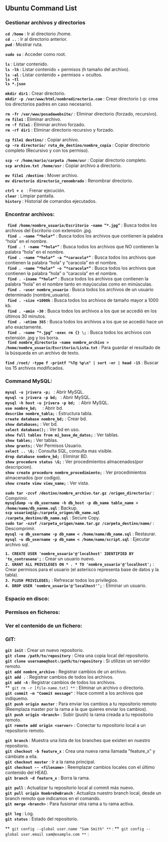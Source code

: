 ## Ubuntu Command List

### Gestionar archivos y directorios

**` cd /home `** : Ir al directorio /home.  
**` cd .. `** : Ir al directorio anterior.  
**` pwd `** : Mostrar ruta.  

**` sudo su `** : Acceder como root.  

**` ls `** : Listar contenido.  
**` ls -lh `** : Listar contenido + permisos (h tamaño del archivo).  
**` ls -al `** : Listar contenido + permisos + ocultos.  
**` ls -tl `**  
**` ls *.json `**  

**` mkdir dir1 `** : Crear directorio.  
**` mkdir -p /var/www/html/nombredirectorio.com `** : Crear directorio (-p: crea los directorios padres en caso necesario).  

**` rm -fr /var/www/posadawebsite/ `** : Eliminar directorio (forzado, recursivo).  
**` rm file1 `** : Eliminar archivo.  
**` rm -f file1 `** : Eliminar archivo forzado.  
**` rm -rf dir1 `** : Eliminar directorio recursivo y forzado.  

**` cp file1 destino/ `** : Copiar archivo.  
**` cp -ra directorio/ ruta_de_destino/nombre_copia `** : Copiar directorio completo (Recursivo y con los permiso).  

**` scp -r /home/mario/carpeta /home/usr `** : Copiar directorio completo.  
**` scp archivo.txt /home/usr `** : Copiar archivo a directorio.  

**` mv file1 /destino `** : Mover archivo.  
**` mv directorio directorio_renombrado `** : Renombrar directorio.  

**` ctrl + c  `** : Frenar ejecución.  
**` clear `** : Limpiar pantalla.  
**` history `** : Historial de comandos ejecutados.  

### Encontrar archivos:

**` find /home/nombre_usuario/Escritorio -name “*.jpg”`** : Busca todos los archivos del Escritorio con extensión .jpg.  
**` find . -name “*hola*”`** : Busca todos los archivos que contienen la palabra “hola” en el nombre.  
**` find . ! -name “*hola*”`** : Busca todos los archivos que NO contienen la palabra “hola” en el nombre.  
**` find . -name “*hola*” -a “*caracola*”`** : Busca todos los archivos que contienen la palabra “hola” y “caracola” en el nombre.  
**` find . -name “*hola*” -o “*caracola*”`** : Busca todos los archivos que contienen la palabra “hola” o “caracola” en el nombre.  
**` find . -iname “*hola*”`** : Busca todos los archivos que contienen la palabra “hola” en el nombre tanto en mayúsculas como en minúsculas.  
**` find . -user nombre_usuario`** : Busca todos los archivos de un usuario determinado (nombre_usuario).  
**` find . -size +1000k`** : Busca todos los archivos de tamaño mayor a 1000 kb.  
**` find . -amin -30`** : Busca todos los archivos a los que se accedió en los últimos 30 minutos.  
**` find . -atime 365`** : Busca todos los archivos a los que se accedió hace un año exactamente.  
**` find . -name “*.jpg” -exec rm {} \;`** : Busca todos los archivos con extensión .jpg y los borra.  
**` find nombre_directorio -name nombre_archivo > /home/nombre_usuario/Escritorio/Lista.txt`** : Para guardar el resultado de la búsqueda en un archivo de texto.  

**` find /root/ -type f -printf "%T@ %p\n" | sort -nr | head -15 `** : Buscar los 15 archivos modificados.   

### Command MySQL:

**`mysql -u jrivera -p; `** : Abrir MySQL.  
**`mysql -u jrivera -p bd; `** : Abrir MySQL.  
**`mysql -h host -u jrivera -p bd; `** : Abrir MySQL.  
**`use nombre_bd;  `** : Abrir bd.  
**` describe nombre_tabla; `** : Estructura tabla.  
**` create database nombre_bd; `** : Crear bd.  
**` show databases; `** : Ver bd.   
**` select database(); `** : Ver bd en uso.  
**` show full tables from mi_base_de_datos; `** : Ver tablas.  
**` show tables; `** : Ver tablas.  
**` show grants; `** : Ver Permisos Usuario.  
**` select .. \G; `** : Consulta SQL, consulta mas visible.  
**` drop database nombre_bd; `** : Eliminar BD.  
**` show procedure status \G; `** : Ver procedimientos almacenados(por descripcion).  
**` show create procedure nombre_procedimiento; `** : Ver procedimientos almacenados (por codigo).  
**` show create view view_name; `** : Ver vista.  


**` sudo tar -zcvf /destino/nombre_archivo.tar.gz /origen_directorio/ `** : Comprimir.  
**` mysqldump -u db_username -h db_host -p db_name table_name > /home/name/db_nanme.sql `** : Backup.  
**` scp usuario@ip:/carpeta_origen/db_name.sql /carpeta_destino/db_name.sql `** : Secure Copy.  
**` sudo tar -xzvf /carpeta_origen/name.tar.gz /carpeta_destino/name/ `** : Descomprimir.  
**` mysql -u db_username -p db_name < /home/name/db_name.sql `** : Restaurar.  
**` mysql -u db_username -p db_name < /home/name/script.sql `** : Ejecutar archivo sql.  


**` 1. CREATE USER 'nombre_usuario'@'localhost' IDENTIFIED BY 'tu_contrasena'; `** : Crear un usuario nuevo.  
**` 2. GRANT ALL PRIVILEGES ON * . * TO 'nombre_usuario'@'localhost'; `** : Crear permisos para el usuario (el asterisco representa base de datos y la tabla).  
**` 3. FLUSH PRIVILEGES; `** : Refrescar todos los privilegios.  
**` 4. DROP USER 'nombre_usuario'@'localhost'’; `** : Eliminar un usuario.  

### Espacio en disco:  

### Permisos en ficheros:  

### Ver el contenido de un fichero:  

### GIT:  

**` git init `** : Crear un nuevo repositorio.  
**` git clone /path/to/repository `** : Crea una copia local del repositorio.  
**` git clone username@host:/path/to/repository `** : Si utilizas un servidor remoto.  
**` git add nombre_archivo `** : Registrar cambios de un archivo.  
**` git add . `** : Registrar cambios de todos los archivos.  
**` git add -A `** : Registrar cambios de todos los archivos.  
**` git rm -r [file-name.txt] **` : Eliminar un archivo o directorio.  
**` git commit -m "Commit message" `** : Hace commit a los archivos que indiquemo.  
**` git push origin master `** : Para enviar los cambios a tu repositorio remoto (Reemplaza master por la rama a la que quieres enviar los cambios).  
**` git push origin <branch> `** : Subir (push) la rama creada a tu repositorio remoto.  
**` git remote add origin <server> `** : Conectar tu repositorio local a un repositorio remoto.  

**` git branch `** : Muestra una lista de los branches que existen en nuestro repositorio.  
**` git checkout -b feature_x `** : Crea una nueva rama llamada "feature_x" y cámbiate a ella.  
**` git checkout master `** : Ir a la rama principal.  
**` git checkout -- <filename> `** :  Reemplazar cambios locales con el último contenido del HEAD.  
**` git branch -d feature_x `** : Borra la rama.  
  
**` git pull `** : Actualizar tu repositorio local al commit más nuevo.  
**` git pull origin NombreDeBranch `** : Actualiza nuestro branch local, desde un branch remoto que indicamos en el comando.  
**` git merge <branch> `** : Para fusionar otra rama a tu rama activa.  
  
**` git log `** : Log.   
**` git status `** : Estado del repositorio.  

**` git config --global user.name "Sam Smith" **` :
**` git config --global user.email sam@example.com **` :




